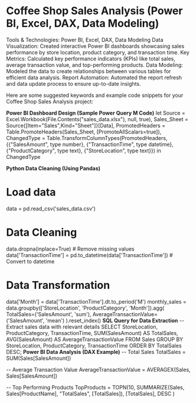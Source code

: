 # Coffee Shop Sales Analysis (Power BI, Excel, DAX, Data Modeling)
Tools & Technologies: Power BI, Excel, DAX, Data Modeling
Data Visualization: Created interactive Power BI dashboards showcasing sales performance by store location, product category, and transaction time.
Key Metrics: Calculated key performance indicators (KPIs) like total sales, average transaction value, and top-performing products.
Data Modeling: Modeled the data to create relationships between various tables for efficient data analysis.
Report Automation: Automated the report refresh and data update process to ensure up-to-date insights.



Here are some suggested keywords and example code snippets for your Coffee Shop Sales Analysis project:

**Power BI Dashboard Design (Sample Power Query M Code)**
let
    Source = Excel.Workbook(File.Contents("sales_data.xlsx"), null, true),
    Sales_Sheet = Source{[Item="Sales",Kind="Sheet"]}[Data],
    PromotedHeaders = Table.PromoteHeaders(Sales_Sheet, [PromoteAllScalars=true]),
    ChangedType = Table.TransformColumnTypes(PromotedHeaders,{{"SalesAmount", type number}, {"TransactionTime", type datetime}, {"ProductCategory", type text}, {"StoreLocation", type text}})
in
    ChangedType

**Python Data Cleaning (Using Pandas)**

# Load data
data = pd.read_csv('sales_data.csv')

# Data Cleaning
data.dropna(inplace=True)  # Remove missing values
data['TransactionTime'] = pd.to_datetime(data['TransactionTime'])  # Convert to datetime

# Data Transformation
data['Month'] = data['TransactionTime'].dt.to_period('M')
monthly_sales = data.groupby(['StoreLocation', 'ProductCategory', 'Month']).agg(
    TotalSales=('SalesAmount', 'sum'),
    AverageTransactionValue=('SalesAmount', 'mean')
).reset_index()
**SQL Query for Data Extraction**
-- Extract sales data with relevant details
SELECT 
    StoreLocation, 
    ProductCategory, 
    TransactionTime, 
    SUM(SalesAmount) AS TotalSales, 
    AVG(SalesAmount) AS AverageTransactionValue
FROM 
    Sales
GROUP BY 
    StoreLocation, 
    ProductCategory, 
    TransactionTime
ORDER BY 
    TotalSales DESC;
**Power BI Data Analysis (DAX Example)**
-- Total Sales
TotalSales = SUM(Sales[SalesAmount])

-- Average Transaction Value
AverageTransactionValue = AVERAGEX(Sales, Sales[SalesAmount])

-- Top Performing Products
TopProducts = 
    TOPN(10, 
        SUMMARIZE(Sales, Sales[ProductName], "TotalSales", [TotalSales]), 
        [TotalSales], 
        DESC
    )

